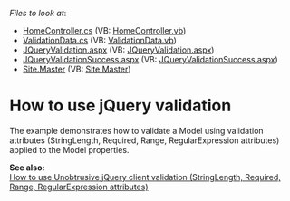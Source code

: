 <!-- default file list -->
*Files to look at*:

* [HomeController.cs](./CS/JQueryValidation/Controllers/HomeController.cs) (VB: [HomeController.vb](./VB/JQueryValidation/Controllers/HomeController.vb))
* [ValidationData.cs](./CS/JQueryValidation/Models/ValidationData.cs) (VB: [ValidationData.vb](./VB/JQueryValidation/Models/ValidationData.vb))
* [JQueryValidation.aspx](./CS/JQueryValidation/Views/Home/JQueryValidation.aspx) (VB: [JQueryValidation.aspx](./VB/JQueryValidation/Views/Home/JQueryValidation.aspx))
* [JQueryValidationSuccess.aspx](./CS/JQueryValidation/Views/Home/JQueryValidationSuccess.aspx) (VB: [JQueryValidationSuccess.aspx](./VB/JQueryValidation/Views/Home/JQueryValidationSuccess.aspx))
* [Site.Master](./CS/JQueryValidation/Views/Shared/Site.Master) (VB: [Site.Master](./VB/JQueryValidation/Views/Shared/Site.Master))
<!-- default file list end -->
# How to use jQuery validation


<p>The example demonstrates how to validate a Model using validation attributes (StringLength, Required, Range, RegularExpression attributes) applied to the Model properties.</p>
<p><strong>See also:</strong><br> <a href="https://www.devexpress.com/Support/Center/p/E3119">How to use Unobtrusive jQuery client validation (StringLength, Required, Range, RegularExpression attributes)</a></p>

<br/>


